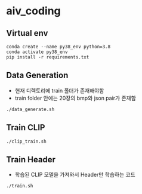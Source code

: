 # aiv_coding
## Virtual env

```
conda create --name py38_env python=3.8
conda activate py38_env
pip install -r requirements.txt
```

## Data Generation

- 현재 디렉토리에 train 폴더가 존재해야함
- train folder 안에는 20장의 bmp와 json pair가 존재함

```
./data_generate.sh
```

## Train CLIP

```
./clip_train.sh
```

## Train Header
- 학습된 CLIP 모델을 가져와서 Header만 학습하는 코드

```
./train.sh
```

